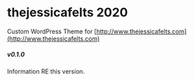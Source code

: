 # thejessicafelts 2020
Custom WordPress Theme for [http://www.thejessicafelts.com](http://www.thejessicafelts.com)

##### v0.1.0
Information RE this version.